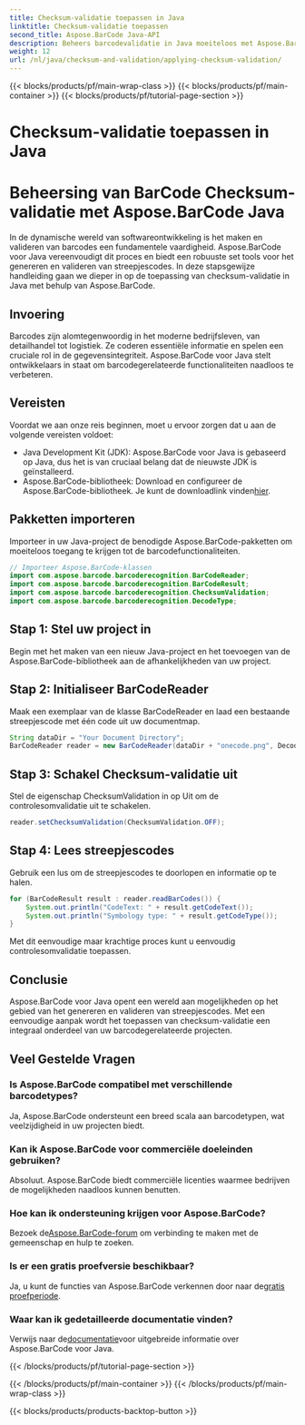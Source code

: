 ```yaml
---
title: Checksum-validatie toepassen in Java
linktitle: Checksum-validatie toepassen
second_title: Aspose.BarCode Java-API
description: Beheers barcodevalidatie in Java moeiteloos met Aspose.BarCode. Stapsgewijze handleiding voor controlesomvalidatie. Verbeter de gegevensintegriteit van uw software!
weight: 12
url: /nl/java/checksum-and-validation/applying-checksum-validation/
---
```


{{< blocks/products/pf/main-wrap-class >}}
{{< blocks/products/pf/main-container >}}
{{< blocks/products/pf/tutorial-page-section >}}

# Checksum-validatie toepassen in Java

# Beheersing van BarCode Checksum-validatie met Aspose.BarCode Java

In de dynamische wereld van softwareontwikkeling is het maken en valideren van barcodes een fundamentele vaardigheid. Aspose.BarCode voor Java vereenvoudigt dit proces en biedt een robuuste set tools voor het genereren en valideren van streepjescodes. In deze stapsgewijze handleiding gaan we dieper in op de toepassing van checksum-validatie in Java met behulp van Aspose.BarCode.

## Invoering

Barcodes zijn alomtegenwoordig in het moderne bedrijfsleven, van detailhandel tot logistiek. Ze coderen essentiële informatie en spelen een cruciale rol in de gegevensintegriteit. Aspose.BarCode voor Java stelt ontwikkelaars in staat om barcodegerelateerde functionaliteiten naadloos te verbeteren.

## Vereisten

Voordat we aan onze reis beginnen, moet u ervoor zorgen dat u aan de volgende vereisten voldoet:

- Java Development Kit (JDK): Aspose.BarCode voor Java is gebaseerd op Java, dus het is van cruciaal belang dat de nieuwste JDK is geïnstalleerd.
-  Aspose.BarCode-bibliotheek: Download en configureer de Aspose.BarCode-bibliotheek. Je kunt de downloadlink vinden[hier](https://releases.aspose.com/barcode/java/).

## Pakketten importeren

Importeer in uw Java-project de benodigde Aspose.BarCode-pakketten om moeiteloos toegang te krijgen tot de barcodefunctionaliteiten.

```java
// Importeer Aspose.BarCode-klassen
import com.aspose.barcode.barcoderecognition.BarCodeReader;
import com.aspose.barcode.barcoderecognition.BarCodeResult;
import com.aspose.barcode.barcoderecognition.ChecksumValidation;
import com.aspose.barcode.barcoderecognition.DecodeType;
```

## Stap 1: Stel uw project in

Begin met het maken van een nieuw Java-project en het toevoegen van de Aspose.BarCode-bibliotheek aan de afhankelijkheden van uw project.

## Stap 2: Initialiseer BarCodeReader

Maak een exemplaar van de klasse BarCodeReader en laad een bestaande streepjescode met één code uit uw documentmap.

```java
String dataDir = "Your Document Directory";
BarCodeReader reader = new BarCodeReader(dataDir + "onecode.png", DecodeType.ONE_CODE);
```

## Stap 3: Schakel Checksum-validatie uit

Stel de eigenschap ChecksumValidation in op Uit om de controlesomvalidatie uit te schakelen.

```java
reader.setChecksumValidation(ChecksumValidation.OFF);
```

## Stap 4: Lees streepjescodes

Gebruik een lus om de streepjescodes te doorlopen en informatie op te halen.

```java
for (BarCodeResult result : reader.readBarCodes()) {
    System.out.println("CodeText: " + result.getCodeText());
    System.out.println("Symbology type: " + result.getCodeType());
}
```

Met dit eenvoudige maar krachtige proces kunt u eenvoudig controlesomvalidatie toepassen.

## Conclusie

Aspose.BarCode voor Java opent een wereld aan mogelijkheden op het gebied van het genereren en valideren van streepjescodes. Met een eenvoudige aanpak wordt het toepassen van checksum-validatie een integraal onderdeel van uw barcodegerelateerde projecten.

## Veel Gestelde Vragen

### Is Aspose.BarCode compatibel met verschillende barcodetypes?
Ja, Aspose.BarCode ondersteunt een breed scala aan barcodetypen, wat veelzijdigheid in uw projecten biedt.

### Kan ik Aspose.BarCode voor commerciële doeleinden gebruiken?
Absoluut. Aspose.BarCode biedt commerciële licenties waarmee bedrijven de mogelijkheden naadloos kunnen benutten.

### Hoe kan ik ondersteuning krijgen voor Aspose.BarCode?
 Bezoek de[Aspose.BarCode-forum](https://forum.aspose.com/c/barcode/13) om verbinding te maken met de gemeenschap en hulp te zoeken.

### Is er een gratis proefversie beschikbaar?
 Ja, u kunt de functies van Aspose.BarCode verkennen door naar de[gratis proefperiode](https://releases.aspose.com/).

### Waar kan ik gedetailleerde documentatie vinden?
 Verwijs naar de[documentatie](https://reference.aspose.com/barcode/java/)voor uitgebreide informatie over Aspose.BarCode voor Java.


{{< /blocks/products/pf/tutorial-page-section >}}

{{< /blocks/products/pf/main-container >}}
{{< /blocks/products/pf/main-wrap-class >}}

{{< blocks/products/products-backtop-button >}}
